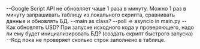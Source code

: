 --Google Script API не обновляет чаще 1 раза в минуту. Можно 1 раз в минуту запрашивать таблицу из локального скрипта, сравнивать данные и обновлять БД. 
--main as class?
--poll => asyncio in main.py
--Как обновлять USD?
При запуске исходного кода у проверяющего, надо ли ему будет инициализировать БД? (создать скрипт быстрого запуска)
--Код пока не проверяет сколько строк заполнено в таблице.
